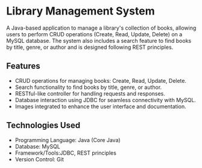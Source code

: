 # Library Management System
A Java-based application to manage a library's collection of books, allowing users to perform CRUD operations (Create, Read, Update, Delete) on a MySQL database. The system also includes a search feature to find books by title, genre, or author and is designed following REST principles.
## Features
- CRUD operations for managing books: Create, Read, Update, Delete.
- Search functionality to find books by title, genre, or author.
- RESTful-like controller for handling requests and responses.
- Database interaction using JDBC for seamless connectivity with MySQL.
- Images integrated to enhance the user interface and documentation.
## Technologies Used
- Programming Language: Java (Core Java)
- Database: MySQL
- Framework/Tools:JDBC, REST principles
- Version Control: Git

